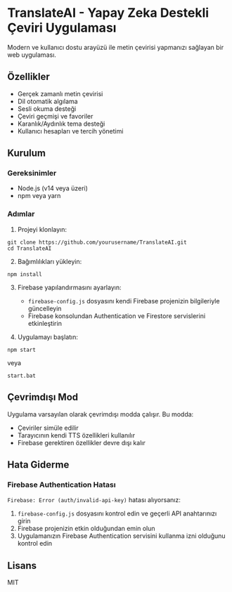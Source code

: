 # TranslateAI - Yapay Zeka Destekli Çeviri Uygulaması

Modern ve kullanıcı dostu arayüzü ile metin çevirisi yapmanızı sağlayan bir web uygulaması.

## Özellikler

- Gerçek zamanlı metin çevirisi
- Dil otomatik algılama
- Sesli okuma desteği
- Çeviri geçmişi ve favoriler
- Karanlık/Aydınlık tema desteği
- Kullanıcı hesapları ve tercih yönetimi

## Kurulum

### Gereksinimler

- Node.js (v14 veya üzeri)
- npm veya yarn

### Adımlar

1. Projeyi klonlayın:
```
git clone https://github.com/yourusername/TranslateAI.git
cd TranslateAI
```

2. Bağımlılıkları yükleyin:
```
npm install
```

3. Firebase yapılandırmasını ayarlayın:
   - `firebase-config.js` dosyasını kendi Firebase projenizin bilgileriyle güncelleyin
   - Firebase konsolundan Authentication ve Firestore servislerini etkinleştirin

4. Uygulamayı başlatın:
```
npm start
```
veya
```
start.bat
```

## Çevrimdışı Mod

Uygulama varsayılan olarak çevrimdışı modda çalışır. Bu modda:
- Çeviriler simüle edilir
- Tarayıcının kendi TTS özellikleri kullanılır
- Firebase gerektiren özellikler devre dışı kalır

## Hata Giderme

### Firebase Authentication Hatası

`Firebase: Error (auth/invalid-api-key)` hatası alıyorsanız:

1. `firebase-config.js` dosyasını kontrol edin ve geçerli API anahtarınızı girin
2. Firebase projenizin etkin olduğundan emin olun
3. Uygulamanızın Firebase Authentication servisini kullanma izni olduğunu kontrol edin

## Lisans

MIT 